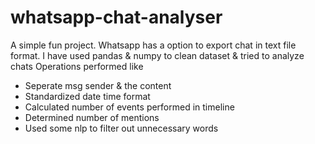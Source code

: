 # whatsapp-chat-analyser
A simple fun project.
Whatsapp has a option to export chat in text file format. 
I have used pandas &amp; numpy to clean dataset &amp; tried to analyze chats
Operations performed like
- Seperate msg sender & the content
- Standardized date time format
- Calculated number of events performed in timeline
- Determined number of mentions
- Used some nlp to filter out unnecessary words
